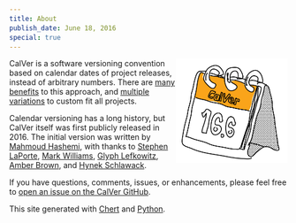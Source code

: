 ```yaml
---
title: About
publish_date: June 18, 2016
special: true
---
```


<img width=40% align=right src="/uploads/calver_cal_med.png">

CalVer is a software versioning convention based on calendar dates of
project releases, instead of arbitrary numbers. There are
[many benefits][designing_a_version] to this approach, and
[multiple variations][calver_overview] to custom fit all projects.

Calendar versioning has a long history, but CalVer itself was first
publicly released in 2016. The initial version was written by
[Mahmoud Hashemi][mahmoud], with thanks to [Stephen LaPorte][stephen],
[Mark Williams][mark], [Glyph Lefkowitz][glyph],
[Amber Brown][hawkowl], and [Hynek Schlawack][hynek].

If you have questions, comments, issues, or enhancements, please feel
free to [open an issue on the CalVer GitHub][issue].

This site generated with [Chert][chert] and [Python][python].

[designing_a_version]: http://sedimental.org/designing_a_version.html
[calver_overview]: /overview.html

[mahmoud]: http://sedimental.org
[stephen]: https://twitter.com/sklaporte
[mark]: https://enotuniq.org/
[glyph]: https://twitter.com/glyph
[hawkowl]: https://github.com/hawkowl
[hynek]: https://twitter.com/hynek

[issue]: https://github.com/mahmoud/calver/issues

[chert]: https://github.com/mahmoud/chert
[python]: http://python.org
